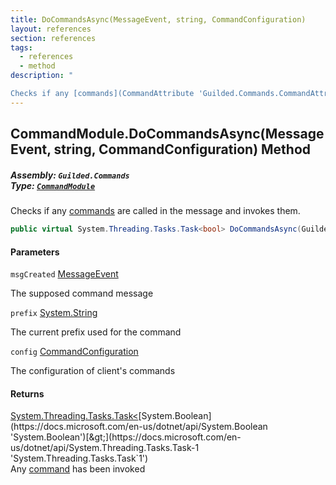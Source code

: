 ```yaml
---
title: DoCommandsAsync(MessageEvent, string, CommandConfiguration)
layout: references
section: references
tags:
  - references
  - method
description: "

Checks if any [commands](CommandAttribute 'Guilded.Commands.CommandAttribute') are called in the message and invokes them."
---
```


## CommandModule.DoCommandsAsync(MessageEvent, string, CommandConfiguration) Method
##### **Assembly:** `Guilded.Commands`<br/>**Type:** [`CommandModule`](CommandModule 'Guilded.Commands.CommandModule')

Checks if any [commands](CommandAttribute 'Guilded.Commands.CommandAttribute') are called in the message and invokes them.

```csharp
public virtual System.Threading.Tasks.Task<bool> DoCommandsAsync(Guilded.Base.Events.MessageEvent msgCreated, string prefix, Guilded.Commands.CommandConfiguration config);
```
#### Parameters

<a name='Guilded.Commands.CommandModule.DoCommandsAsync(Guilded.Base.Events.MessageEvent,string,Guilded.Commands.CommandConfiguration).msgCreated'></a>

`msgCreated` [MessageEvent](MessageEvent 'Guilded.Base.Events.MessageEvent')

The supposed command message

<a name='Guilded.Commands.CommandModule.DoCommandsAsync(Guilded.Base.Events.MessageEvent,string,Guilded.Commands.CommandConfiguration).prefix'></a>

`prefix` [System.String](https://docs.microsoft.com/en-us/dotnet/api/System.String 'System.String')

The current prefix used for the command

<a name='Guilded.Commands.CommandModule.DoCommandsAsync(Guilded.Base.Events.MessageEvent,string,Guilded.Commands.CommandConfiguration).config'></a>

`config` [CommandConfiguration](CommandConfiguration 'Guilded.Commands.CommandConfiguration')

The configuration of client's commands

#### Returns
[System.Threading.Tasks.Task&lt;](https://docs.microsoft.com/en-us/dotnet/api/System.Threading.Tasks.Task-1 'System.Threading.Tasks.Task`1')[System.Boolean](https://docs.microsoft.com/en-us/dotnet/api/System.Boolean 'System.Boolean')[&gt;](https://docs.microsoft.com/en-us/dotnet/api/System.Threading.Tasks.Task-1 'System.Threading.Tasks.Task`1')  
Any [command](CommandAttribute 'Guilded.Commands.CommandAttribute') has been invoked